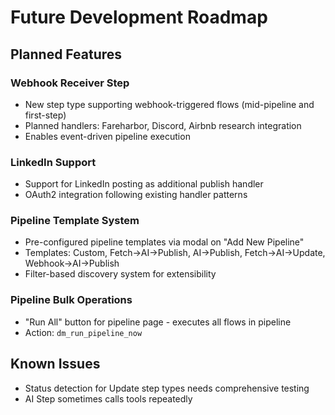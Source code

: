 # Future Development Roadmap

## Planned Features

### Webhook Receiver Step
- New step type supporting webhook-triggered flows (mid-pipeline and first-step)
- Planned handlers: Fareharbor, Discord, Airbnb research integration
- Enables event-driven pipeline execution

### LinkedIn Support
- Support for LinkedIn posting as additional publish handler
- OAuth2 integration following existing handler patterns

### Pipeline Template System
- Pre-configured pipeline templates via modal on "Add New Pipeline"
- Templates: Custom, Fetch→AI→Publish, AI→Publish, Fetch→AI→Update, Webhook→AI→Publish
- Filter-based discovery system for extensibility

### Pipeline Bulk Operations
- "Run All" button for pipeline page - executes all flows in pipeline
- Action: `dm_run_pipeline_now`

## Known Issues
- Status detection for Update step types needs comprehensive testing
- AI Step sometimes calls tools repeatedly